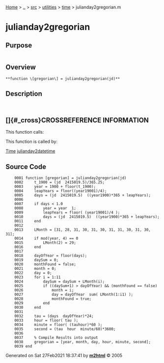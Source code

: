 [Home](../../../../../index.html) \> [..](#) \> [src](#) \> [utilities](#)
\> [time](index.md) \> julianday2gregorian.m



# julianday2gregorian

## Purpose 

``` 
```

## Overview 

``` 
**function \[gregorian\] = julianday2gregorian(jd)**
```

## Description 

```
 

```

## []{#_cross}CROSSREFERENCE INFORMATION 

This function calls:

This function is called by:

   [Time](Time.md)
   [julianday2datetime](julianday2datetime.md "function [matlab_datetime] = julianday2datetime(jd)")

## Source Code 

```
    0001 function [gregorian] = julianday2gregorian(jd)
    0002     t_1900 = (jd  2415019.5)/365.25;
    0003     year = 1900 + floor(t_1900);
    0004     leapYears = floor((year19001)/4);
    0005     days = (jd  2415019.5)  ((year1900)*365 + leapYears);
    0006 
    0007     if days < 1.0
    0008         year = year  1;
    0009         leapYears = floor( (year19001)/4 );
    0010         days = (jd  2415019.5)  ((year1900)*365 + leapYears);
    0011     end
    0012 
    0013     LMonth = [31, 28, 31, 30, 31, 30, 31, 31, 30, 31, 30, 31];
    0014     if mod(year, 4) == 0
    0015         LMonth(2) = 29;
    0016     end
    0017 
    0018     dayOfYear = floor(days);
    0019     daySum = 0;
    0020     monthFound = false;
    0021     month = 0;
    0022     day = 0;
    0023     for i = 1:11
    0024         daySum = daySum + LMonth(i);
    0025         if ((daySum+1) > dayOfYear) && (monthFound == false)
    0026             month = i;
    0027             day = dayOfYear  sum( LMonth(1:i1) );
    0028             monthFound = true;
    0029         end
    0030     end
    0031 
    0032     tau = (days  dayOfYear)*24;
    0033     hour = floor( tau );
    0034     minute = floor( (tauhour)*60 );
    0035     second = (tau  hour  minute/60)*3600;
    0036 
    0037     % Compile Results into output
    0038     gregorian = [year, month, day, hour, minute, second];
    0039 end
```



Generated on Sat 27Feb2021 18:37:41 by
**[m2html](http://www.artefact.tk/software/matlab/m2html/ "Matlab Documentation in HTML")**
© 2005